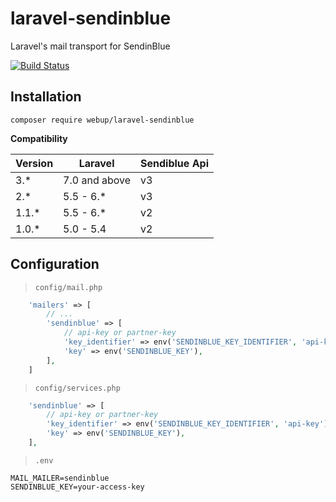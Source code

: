 # laravel-sendinblue

Laravel's mail transport for SendinBlue

[![Build Status](https://travis-ci.org/agence-webup/laravel-sendinblue.svg?branch=master)](https://travis-ci.org/agence-webup/laravel-sendinblue)

## Installation

```shell
composer require webup/laravel-sendinblue
```

**Compatibility**

| Version       | Laravel       | Sendiblue Api |
| ------------- | ------------- | ------------- |
| 3.*           | 7.0 and above | v3            |
| 2.*           | 5.5 - 6.*     | v3            |
| 1.1.*         | 5.5 - 6.*     | v2            |
| 1.0.*         | 5.0 - 5.4     | v2            |


## Configuration

> `config/mail.php`

```php
    'mailers' => [
        // ...
        'sendinblue' => [
            // api-key or partner-key
            'key_identifier' => env('SENDINBLUE_KEY_IDENTIFIER', 'api-key'),
            'key' => env('SENDINBLUE_KEY'),
        ],
    ]
```

> `config/services.php`

```php
    'sendinblue' => [
        // api-key or partner-key
        'key_identifier' => env('SENDINBLUE_KEY_IDENTIFIER', 'api-key'),
        'key' => env('SENDINBLUE_KEY'),
    ],
```

> `.env`

```
MAIL_MAILER=sendinblue
SENDINBLUE_KEY=your-access-key
```

